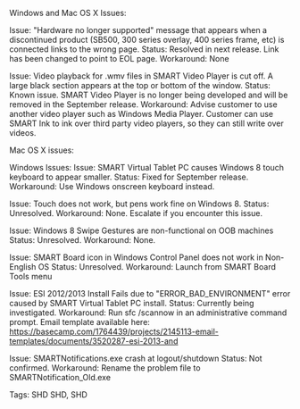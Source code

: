 Windows and Mac OS X Issues:

Issue: "Hardware no longer supported" message that appears when a discontinued product (SB500, 300 series overlay, 400 series frame, etc) is connected links to the wrong page. 
Status: Resolved in next release. Link has been changed to point to EOL page.
Workaround: None

Issue: Video playback for .wmv files in SMART Video Player is cut off. A large black section appears at the top or bottom of the window.
Status: Known issue. SMART Video Player is no longer being developed and will be removed in the September release.
Workaround: Advise customer to use another video player such as Windows Media Player. Customer can use SMART Ink to ink over third party video players, so they can still write over videos.

Mac OS X issues:


Windows Issues:
Issue: SMART Virtual Tablet PC causes Windows 8 touch keyboard to appear smaller.
Status: Fixed for September release.
Workaround: Use Windows onscreen keyboard instead.

Issue: Touch does not work, but pens work fine on Windows 8.
Status: Unresolved.
Workaround: None. Escalate if you encounter this issue.

Issue:  Windows 8 Swipe Gestures are non-functional on OOB machines
Status: Unresolved.
Workaround: None.

Issue: SMART Board icon in Windows Control Panel does not work in Non-English OS
Status: Unresolved.
Workaround: Launch from SMART Board Tools menu

Issue: ESI 2012/2013 Install Fails due to "ERROR_BAD_ENVIRONMENT" error caused by SMART Virtual Tablet PC install.
Status: Currently being investigated.
Workaround: Run sfc /scannow in an administrative command prompt. Email template available here: https://basecamp.com/1764439/projects/2145113-email-templates/documents/3520287-esi-2013-and

Issue: SMARTNotifications.exe crash at logout/shutdown
Status: Not confirmed.
Workaround:  Rename the problem file to SMARTNotification_Old.exe

Tags: SHD
SHD, SHD